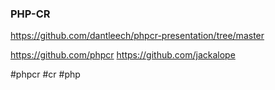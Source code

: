 
### PHP-CR

https://github.com/dantleech/phpcr-presentation/tree/master

https://github.com/phpcr
https://github.com/jackalope

<!-- Keywords -->
#phpcr #cr #php
<!-- /Keywords -->
